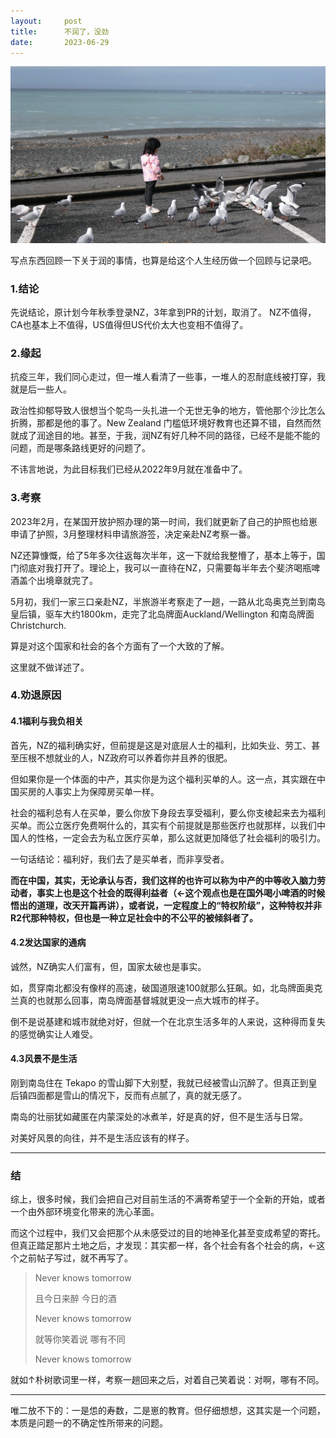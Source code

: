 ```yaml
---
layout:     post
title:      不润了，没劲
date:       2023-06-29
---
```


![stay](/images/202306/kaikoura.png)

写点东西回顾一下关于润的事情，也算是给这个人生经历做一个回顾与记录吧。

### 1.结论

先说结论，原计划今年秋季登录NZ，3年拿到PR的计划，取消了。
NZ不值得，CA也基本上不值得，US值得但US代价太大也变相不值得了。

### 2.缘起

抗疫三年，我们同心走过，但一堆人看清了一些事，一堆人的忍耐底线被打穿，我就是后一些人。

政治性抑郁导致人很想当个鸵鸟一头扎进一个无世无争的地方，管他那个沙比怎么折腾，那都是他的事了。New Zealand 门槛低环境好教育也还算不错，自然而然就成了润途目的地。甚至，于我，润NZ有好几种不同的路径，已经不是能不能的问题，而是哪条路线更好的问题了。

不讳言地说，为此目标我们已经从2022年9月就在准备中了。

### 3.考察

2023年2月，在某国开放护照办理的第一时间，我们就更新了自己的护照也给崽申请了护照，3月整理材料申请旅游签，决定亲赴NZ考察一番。

NZ还算慷慨，给了5年多次往返每次半年，这一下就给我整懵了，基本上等于，国门彻底对我打开了。理论上，我可以一直待在NZ，只需要每半年去个斐济喝瓶啤酒盖个出境章就完了。

5月初，我们一家三口亲赴NZ，半旅游半考察走了一趟，一路从北岛奥克兰到南岛皇后镇，驱车大约1800km，走完了北岛牌面Auckland/Wellington 和南岛牌面 Christchurch.

算是对这个国家和社会的各个方面有了一个大致的了解。

这里就不做详述了。

### 4.劝退原因

#### 4.1福利与我负相关

首先，NZ的福利确实好，但前提是这是对底层人士的福利，比如失业、劳工、甚至压根不想就业的人，NZ政府可以养着你并且养的很肥。

但如果你是一个体面的中产，其实你是为这个福利买单的人。这一点，其实跟在中国买房的人事实上为保障房买单一样。

社会的福利总有人在买单，要么你放下身段去享受福利，要么你支棱起来去为福利买单。而公立医疗免费啊什么的，其实有个前提就是那些医疗也就那样，以我们中国人的性格，一定会去为私立医疗买单，那么这就更加降低了社会福利的吸引力。

一句话结论：福利好，我们去了是买单者，而非享受者。

**而在中国，其实，无论承认与否，我们这样的也许可以称为中产的中等收入脑力劳动者，事实上也是这个社会的既得利益者（←这个观点也是在国外喝小啤酒的时候悟出的道理，改天开篇再讲），或者说，一定程度上的“特权阶级”，这种特权并非R2代那种特权，但也是一种立足社会中的不公平的被倾斜者了。**

#### 4.2发达国家的通病

诚然，NZ确实人们富有，但，国家太破也是事实。

如，贯穿南北都没有像样的高速，破国道限速100就那么狂飙。如，北岛牌面奥克兰真的也就那么回事，南岛牌面基督城就更没一点大城市的样子。

倒不是说基建和城市就绝对好，但就一个在北京生活多年的人来说，这种得而复失的感觉确实让人难受。


#### 4.3风景不是生活

刚到南岛住在 Tekapo 的雪山脚下大别墅，我就已经被雪山沉醉了。但真正到皇后镇四面都是雪山的情况下，反而有点腻了，真的就无感了。

南岛的壮丽犹如藏匿在内蒙深处的冰煮羊，好是真的好，但不是生活与日常。

对美好风景的向往，并不是生活应该有的样子。

---

### 结

综上，很多时候，我们会把自己对目前生活的不满寄希望于一个全新的开始，或者一个由外部环境变化带来的洗心革面。

而这个过程中，我们又会把那个从未感受过的目的地神圣化甚至变成希望的寄托。但真正踏足那片土地之后，才发现：其实都一样，各个社会有各个社会的病，←这个之前帖子写过，就不再写了。



>Never knows tomorrow
>
>且今日来醉 今日的酒
>
>Never knows tomorrow
>
>就等你笑着说 哪有不同
>
>Never knows tomorrow

就如↑朴树歌词里一样，考察一趟回来之后，对着自己笑着说：对啊，哪有不同。

---

唯二放不下的：一是怹的寿数，二是崽的教育。但仔细想想，这其实是一个问题，本质是问题一的不确定性所带来的问题。
